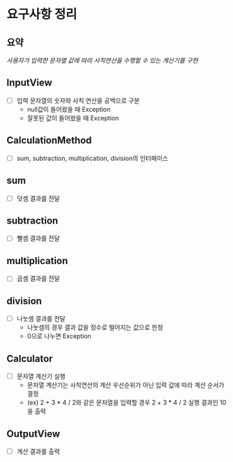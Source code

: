 # 요구사항 정리
## 요약
*사용자가 입력한 문자열 값에 따라 사칙연산을 수행할 수 있는 계산기를 구현*

## InputView
- [ ] 입력 문자열의 숫자와 사칙 연산을 공백으로 구분
    - null값이 들어왔을 때 Exception
    - 잘못된 값이 들어왔을 때 Exception

## CalculationMethod
- [ ] sum, subtraction, multiplication, division의 인터페이스

## sum
- [ ] 덧셈 결과를 전달

## subtraction
- [ ] 뺄셈 결과를 전달

## multiplication
- [ ] 곱셈 결과를 전달

## division
- [ ] 나눗셈 결과를 전달
    - 나눗셈의 경우 결과 값을 정수로 떨어지는 값으로 한정
    - 0으로 나누면 Exception

## Calculator
- [ ] 문자열 계산기 실행
  - 문자열 계산기는 사칙연산의 계산 우선순위가 아닌 입력 값에 따라 계산 순서가 결정
  - (ex) 2 + 3 * 4 / 2와 같은 문자열을 입력할 경우 2 + 3 * 4 / 2 실행 결과인 10을 출력

## OutputView
- [ ] 계산 결과를 출력